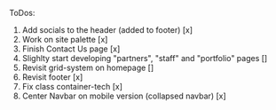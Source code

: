ToDos:

1. Add socials to the header (added to footer) [x]
2. Work on site palette [x]
3. Finish Contact Us page [x]
4. Slighlty start developing "partners", "staff" and "portfolio" pages []
5. Revisit grid-system on homepage []
6. Revisit footer [x]
7. Fix class container-tech [x]
8. Center Navbar on mobile version (collapsed navbar) [x]
<!-- RELEASE OF SECOND HOMEWORK -->